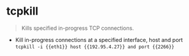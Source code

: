 # tcpkill
> Kills specified in-progress TCP connections.

- Kill in-progress connections at a specified interface, host and port
`tcpkill -i {{eth1}} host {{192.95.4.27}} and port {{2266}}`
